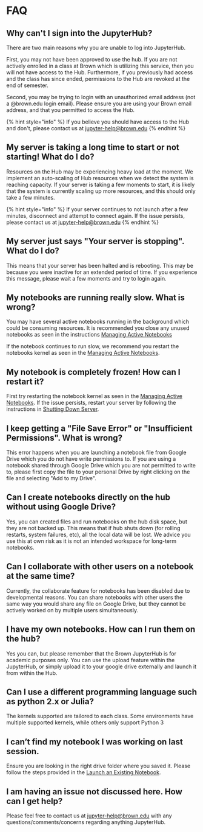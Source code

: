 # FAQ

## Why can't I sign into the JupyterHub?

There are two main reasons why you are unable to log into JupyterHub.

First, you may not have been approved to use the hub. If you are not actively enrolled in a class at Brown which is utilizing this service, then you will not have access to the Hub. Furthermore, if you previously had access and the class has since ended, permissions to the Hub are revoked at the end of semester.

Second, you may be trying to login with an unauthorized email address \(not a @brown.edu login email\). Please ensure you are using your Brown email address, and that you permitted to access the Hub.

{% hint style="info" %}
If you believe you should have access to the Hub and don't, please contact us at jupyter-help@brown.edu
{% endhint %}

## My server is taking a long time to start or not starting! What do I do?

Resources on the Hub may be experiencing heavy load at the moment. We implement an auto-scaling of Hub resources when we detect the system is reaching capacity. If your server is taking a few moments to start, it is likely that the system is currently scaling up more resources, and this should only take a few minutes.

{% hint style="info" %}
If your server continues to not launch after a few minutes, disconnect and attempt to connect again. If the issue persists, please contact us at jupyter-help@brown.edu
{% endhint %}

## My server just says "Your server is stopping". What do I do?

This means that your server has been halted and is rebooting. This may be because you were inactive for an extended period of time. If you experience this message, please wait a few moments and try to login again.

## My notebooks are running really slow. What is wrong?

You may have several active notebooks running in the background which could be consuming resources. It is recommended you close any unused notebooks as seen in the instructions [Managing Active Notebooks](../using-your-hub/managing-active-notebooks.md#shutting-down-notebooks)

If the notebook continues to run slow, we recommend you restart the notebooks kernel as seen in the [Managing Active Notebooks](../using-your-hub/managing-active-notebooks.md#restarting-notebook-kernel).

## My notebook is completely frozen! How can I restart it?

First try restarting the notebook kernel as seen in the [Managing Active Notebooks](../using-your-hub/managing-active-notebooks.md#restarting-notebook-kernel). If the issue persists, restart your server by following the instructions in [Shutting Down Server](../using-your-hub/shutting-down-server.md#shutting-down-your-server).

## I keep getting a "File Save Error" or "Insufficient Permissions". What is wrong?

This error happens when you are launching a notebook file from Google Drive which you do not have write permissions to. If you are using a notebook shared through Google Drive which you are not permitted to write to, please first copy the file to your personal Drive by right clicking on the file and selecting "Add to my Drive".

## Can I create notebooks directly on the hub without using Google Drive?

Yes, you can created files and run notebooks on the hub disk space, but they are not backed up. This means that if hub shuts down \(for rolling restarts, system failures, etc\), all the local data will be lost. We advice you use this at own risk as it is not an intended workspace for long-term notebooks.

## Can I collaborate with other users on a notebook at the same time?

Currently, the collaborate feature for notebooks has been disabled due to developmental reasons. You can share notebooks with other users the same way you would share any file on Google Drive, but they cannot be actively worked on by multiple users simultaneously.

## I have my own notebooks. How can I run them on the hub?

Yes you can, but please remember that the Brown JupyterHub is for academic purposes only. You can use the upload feature within the JupyterHub, or simply upload it to your google drive externally and launch it from within the Hub.

## Can I use a different programming language such as python 2.x or Julia?

The kernels supported are tailored to each class. Some environments have multiple supported kernels, while others only support Python 3

## I can’t find my notebook I was working on last session.

Ensure you are looking in the right drive folder where you saved it. Please follow the steps provided in the [Launch an Existing Notebook](../getting-started/launch-an-existing-notebook.md#opening-an-existing-notebook).

## I am having an issue not discussed here. How can I get help?

Please feel free to contact us at jupyter-help@brown.edu with any questions/comments/concerns regarding anything JupyterHub.

